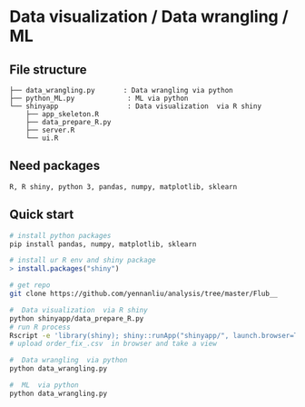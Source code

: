# Data visualization / Data wrangling / ML 





## File structure 

```
├── data_wrangling.py       : Data wrangling via python 
├── python_ML.py 			 : ML via python 
└── shinyapp                 : Data visualization  via R shiny 
    ├── app_skeleton.R
    ├── data_prepare_R.py
    ├── server.R
    └── ui.R

```

## Need packages 

```
R, R shiny, python 3, pandas, numpy, matplotlib, sklearn

```

## Quick start


```Bash
# install python packages 
pip install pandas, numpy, matplotlib, sklearn
```
```R
# install ur R env and shiny package 
> install.packages("shiny")
```

```Bash
# get repo
git clone https://github.com/yennanliu/analysis/tree/master/Flub__

```


```Bash
#  Data visualization  via R shiny 
python shinyapp/data_prepare_R.py
# run R process 
Rscript -e 'library(shiny); shiny::runApp("shinyapp/", launch.browser=TRUE)'
# upload order_fix_.csv  in browser and take a view 

```



```Bash
#  Data wrangling  via python  
python data_wrangling.py

```


```Bash
#  ML  via python  
python data_wrangling.py

```




